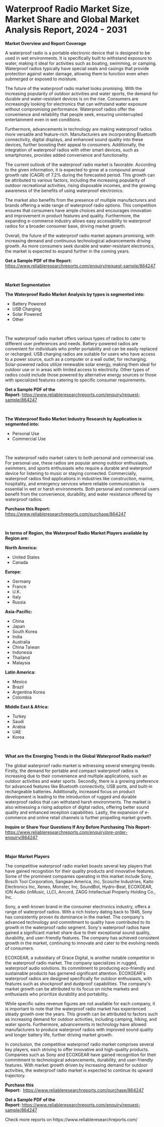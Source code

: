 <p><h1>Waterproof Radio Market Size, Market Share and Global Market Analysis Report, 2024 - 2031</h1></p><p><strong>Market Overview and Report Coverage</strong></p>
<p><p>A waterproof radio is a portable electronic device that is designed to be used in wet environments. It is specifically built to withstand exposure to water, making it ideal for activities such as boating, swimming, or camping. Waterproof radios typically have special seals and casings that provide protection against water damage, allowing them to function even when submerged or exposed to moisture.</p><p>The future of the waterproof radio market looks promising. With the increasing popularity of outdoor activities and water sports, the demand for durable and water-resistant devices is on the rise. Consumers are increasingly looking for electronics that can withstand water exposure without compromising performance. Waterproof radios offer the convenience and reliability that people seek, ensuring uninterrupted entertainment even in wet conditions.</p><p>Furthermore, advancements in technology are making waterproof radios more versatile and feature-rich. Manufacturers are incorporating Bluetooth connectivity, digital displays, and enhanced sound quality into these devices, further boosting their appeal to consumers. Additionally, the integration of waterproof radios with other smart devices, such as smartphones, provides added convenience and functionality.</p><p>The current outlook of the waterproof radio market is favorable. According to the given information, it is expected to grow at a compound annual growth rate (CAGR) of 7.2% during the forecasted period. This growth can be attributed to various factors, including the increasing popularity of outdoor recreational activities, rising disposable incomes, and the growing awareness of the benefits of using waterproof electronics.</p><p>The market also benefits from the presence of multiple manufacturers and brands offering a wide range of waterproof radio options. This competition ensures that consumers have ample choices and encourages innovation and improvement in product features and quality. Furthermore, the expanding e-commerce industry allows easy accessibility to waterproof radios for a broader consumer base, driving market growth.</p><p>Overall, the future of the waterproof radio market appears promising, with increasing demand and continuous technological advancements driving growth. As more consumers seek durable and water-resistant electronics, the market is expected to expand further in the coming years.</p></p>
<p><strong>Get a Sample PDF of the Report:</strong> <a href="https://www.reliableresearchreports.com/enquiry/request-sample/864247">https://www.reliableresearchreports.com/enquiry/request-sample/864247</a></p>
<p>&nbsp;</p>
<p><strong>Market Segmentation</strong></p>
<p><strong>The Waterproof Radio Market Analysis by types is segmented into:</strong></p>
<p><ul><li>Battery Powered</li><li>USB Charging</li><li>Solar Powered</li><li>Other</li></ul></p>
<p>&nbsp;</p>
<p><p>The waterproof radio market offers various types of radios to cater to different user preferences and needs. Battery-powered radios are convenient for individuals who prefer portability and can be easily replaced or recharged. USB charging radios are suitable for users who have access to a power source, such as a computer or a wall outlet, for recharging. Solar-powered radios utilize renewable solar energy, making them ideal for outdoor use or in areas with limited access to electricity. Other types of radios could include those powered by alternative energy sources or those with specialized features catering to specific consumer requirements.</p></p>
<p><strong>Get a Sample PDF of the Report:</strong>&nbsp;<a href="https://www.reliableresearchreports.com/enquiry/request-sample/864247">https://www.reliableresearchreports.com/enquiry/request-sample/864247</a></p>
<p>&nbsp;</p>
<p><strong>The Waterproof Radio Market Industry Research by Application is segmented into:</strong></p>
<p><ul><li>Personal Use</li><li>Commercial Use</li></ul></p>
<p>&nbsp;</p>
<p><p>The waterproof radio market caters to both personal and commercial use. For personal use, these radios are popular among outdoor enthusiasts, swimmers, and sports enthusiasts who require a durable and waterproof device for listening to music or staying connected. Commercially, waterproof radios find applications in industries like construction, marine, hospitality, and emergency services where reliable communication is essential in wet or harsh environments. Both personal and commercial users benefit from the convenience, durability, and water resistance offered by waterproof radios.</p></p>
<p><strong>Purchase this Report:</strong>&nbsp; <a href="https://www.reliableresearchreports.com/purchase/864247">https://www.reliableresearchreports.com/purchase/864247</a></p>
<p>&nbsp;</p>
<p><strong>In terms of Region, the Waterproof Radio Market Players available by Region are:</strong></p>
<p>
    <p> <strong> North America: </strong>
        <ul>
            <li>United States</li>
            <li>Canada</li>
        </ul>
        </p> 
    <p> <strong> Europe: </strong>
        <ul>
            <li>Germany</li>
            <li>France</li>
            <li>U.K.</li>
            <li>Italy</li>
            <li>Russia</li>
        </ul>
        </p> 
    <p> <strong> Asia-Pacific: </strong>
        <ul>
            <li>China</li>
            <li>Japan</li>
            <li>South Korea</li>
            <li>India</li>
            <li>Australia</li>
            <li>China Taiwan</li>
            <li>Indonesia</li>
            <li>Thailand</li>
            <li>Malaysia</li>
        </ul>
        </p> 
    <p> <strong> Latin America: </strong>
        <ul>
            <li>Mexico</li>
            <li>Brazil</li>
            <li>Argentina Korea</li>
            <li>Colombia</li>
        </ul>
        </p> 
    <p> <strong> Middle East & Africa: </strong>
        <ul>
            <li>Turkey</li>
            <li>Saudi</li>
            <li>Arabia</li>
            <li>UAE</li>
            <li>Korea</li>
        </ul>
    </p>
    </p>
<p>&nbsp;</p>
<p><strong>What are the Emerging Trends in the Global Waterproof Radio market?</strong></p>
<p><p>The global waterproof radio market is witnessing several emerging trends. Firstly, the demand for portable and compact waterproof radios is increasing due to their convenience and multiple applications, such as outdoor activities and water sports. Secondly, there is a growing preference for advanced features like Bluetooth connectivity, USB ports, and built-in rechargeable batteries. Additionally, increased focus on product development is leading to the introduction of rugged and durable waterproof radios that can withstand harsh environments. The market is also witnessing a rising adoption of digital radios, offering better sound quality and enhanced reception capabilities. Lastly, the expansion of e-commerce and online retail channels is further propelling market growth.</p></p>
<p><strong>Inquire or Share Your Questions If Any Before Purchasing This Report</strong>- <a href="https://www.reliableresearchreports.com/enquiry/pre-order-enquiry/864247">https://www.reliableresearchreports.com/enquiry/pre-order-enquiry/864247</a></p>
<p>&nbsp;</p>
<p><strong>Major Market Players</strong></p>
<p><p>The competitive waterproof radio market boasts several key players that have gained recognition for their quality products and innovative features. Some of the prominent companies operating in this market include Sony, Bosch Tool Corporation, Sangean America, Inc, Scosche Industries, Kaito Electronics Inc, Xeneo, Monster, Inc, SoundBot, Hydro-Beat, ECOXGEAR, ION Audio (inMusic, LLC), Ancord, ZAGG Intellectual Property Holding Co., Inc.</p><p>Sony, a well-known brand in the consumer electronics industry, offers a range of waterproof radios. With a rich history dating back to 1946, Sony has consistently proven its dominance in the market. The company's advanced technology and commitment to quality have contributed to its growth in the waterproof radio segment. Sony's waterproof radios have gained a significant market share due to their exceptional sound quality, durability, and user-friendly features. The company has achieved consistent growth in the market, continuing to innovate and cater to the evolving needs of consumers.</p><p>ECOXGEAR, a subsidiary of Grace Digital, is another notable competitor in the waterproof radio market. The company specializes in rugged, waterproof audio solutions. Its commitment to producing eco-friendly and sustainable products has garnered significant attention. ECOXGEAR's waterproof radios are designed specifically for outdoor enthusiasts, with features such as shockproof and dustproof capabilities. The company's market growth can be attributed to its focus on niche markets and enthusiasts who prioritize durability and portability.</p><p>While specific sales revenue figures are not available for each company, it is important to note that the waterproof radio market has experienced steady growth over the years. This growth can be attributed to factors such as increasing demand for outdoor activities, including camping, hiking, and water sports. Furthermore, advancements in technology have allowed manufacturers to produce waterproof radios with improved sound quality and longer battery life, further driving market growth.</p><p>In conclusion, the competitive waterproof radio market comprises several key players, each striving to offer innovative and high-quality products. Companies such as Sony and ECOXGEAR have gained recognition for their commitment to technological advancements, durability, and user-friendly features. With market growth driven by increasing demand for outdoor activities, the waterproof radio market is expected to continue its upward trajectory.</p></p>
<p><strong>Purchase this Report:</strong>&nbsp;&nbsp;<a href="https://www.reliableresearchreports.com/purchase/864247">https://www.reliableresearchreports.com/purchase/864247</a></p>
<p></p>
<p><strong>Get a Sample PDF of the Report:</strong>&nbsp;<a href="https://www.reliableresearchreports.com/enquiry/request-sample/864247">https://www.reliableresearchreports.com/enquiry/request-sample/864247</a></p>
<p>Check more reports on https://www.reliableresearchreports.com/</p>